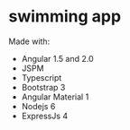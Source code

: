 # swimming app

Made with:
- Angular 1.5 and 2.0
- JSPM
- Typescript
- Bootstrap 3
- Angular Material 1
- Nodejs 6
- ExpressJs 4
